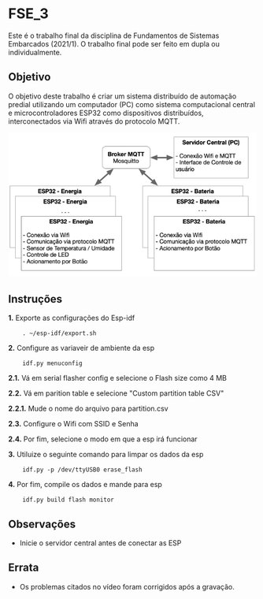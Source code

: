 # FSE_3

Este é o trabalho final da disciplina de Fundamentos de Sistemas Embarcados (2021/1). O trabalho final pode ser feito em dupla ou individualmente.

## Objetivo 

O objetivo deste trabalho é criar um sistema distribuído de automação predial utilizando um computador (PC) como sistema computacional central e microcontroladores ESP32 como dispositivos distribuídos, interconectados via Wifi através do protocolo MQTT.

![arch](img/arch.png)

## Instruções

**1.** Exporte as configurações do Esp-idf
```
    . ~/esp-idf/export.sh    
```

**2.** Configure as variaveir de ambiente da esp
```
    idf.py menuconfig
```

**2.1.** Vá em serial flasher config e selecione o Flash size como 4 MB

**2.2.** Vá em parition table e selecione "Custom partition table CSV"

**2.2.1.** Mude o nome do arquivo para partition.csv

**2.3.** Configure o Wifi com SSID e Senha

**2.4.** Por fim, selecione o modo em que a esp irá funcionar

**3.** Utiluize o seguinte comando para limpar os dados da esp
```
    idf.py -p /dev/ttyUSB0 erase_flash
```

**4.** Por fim, compile os dados e mande para esp
```
    idf.py build flash monitor
```

## Observações
- Inicie o servidor central antes de conectar as ESP

## Errata
- Os problemas citados no vídeo foram corrigidos após a gravação. 